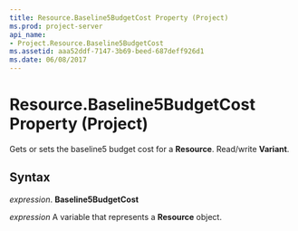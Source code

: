```yaml
---
title: Resource.Baseline5BudgetCost Property (Project)
ms.prod: project-server
api_name:
- Project.Resource.Baseline5BudgetCost
ms.assetid: aaa52ddf-7147-3b69-beed-687deff926d1
ms.date: 06/08/2017
---
```



# Resource.Baseline5BudgetCost Property (Project)

Gets or sets the baseline5 budget cost for a **Resource**. Read/write **Variant**.


## Syntax

 _expression_. **Baseline5BudgetCost**

 _expression_ A variable that represents a **Resource** object.


